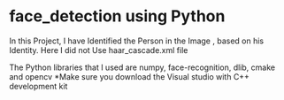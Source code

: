 # face_detection using Python

In this Project, I have Identified the Person in the Image , based on his Identity.
Here I did not Use haar_cascade.xml file

The Python libraries that I used are numpy, face-recognition, dlib, cmake and opencv
*Make sure you download the Visual studio with C++ development kit 
